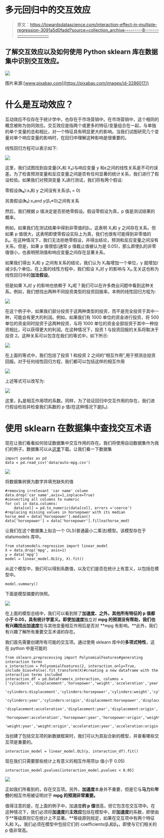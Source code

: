 # 多元回归中的交互效应

> 原文：<https://towardsdatascience.com/interaction-effect-in-multiple-regression-3091a5d0fadd?source=collection_archive---------8----------------------->

## 了解交互效应以及如何使用 Python sklearn 库在数据集中识别交互效应。

![](img/574bc0d38a2aa47429eec66735782e97.png)

图片来源:[www.pixabay.com](https://pixabay.com/images/id-3286017/)

# **什么是互动效应？**

互动效应不仅存在于统计学中，也存在于市场营销中。在市场营销中，这个相同的概念被称为协同效应。交互效应是指两个或更多的特征/变量组合在一起，与单独的单个变量的总和相比，对一个特征具有明显更大的影响。当我们试图研究几个变量对单个响应变量的影响时，在回归中理解这种影响是很重要的。

线性回归方程可以表示如下:

![](img/b05be9786b28ddf52b5204e3af1b7126.png)

这里，我们试图找到自变量(X₁和 X₂)与响应变量 y 和ε之间的线性关系是不可约误差。为了检查预测变量和反应变量之间是否有任何显著的统计关系，我们进行了假设检验。如果我们对预测变量 X₁进行测试，我们将有两个假设:

零假设(**h₀**):x₁和 y 之间没有关系(β₁ = 0)

另类假设(**h₁**):x₁and y(β₁≠0)之间有关系

然后，我们根据 p 值决定是否拒绝零假设。假设零假设为真，p 值是测试结果的概率。

例如，如果我们在测试结果中得到非零值的β₁，这表明 X₁和 y 之间存在关系。但如果 p 值很大，这表明即使零假设实际上为真，我们也很有可能得到非零值的β₁。在这种情况下，我们无法拒绝零假设，并得出结论，预测和反应变量之间没有关系。但是，如果 p 值很低(通常 p 值截止值被认为是 0.05)，那么即使β₁的非零值很小，也表明预测值和响应变量之间存在显著关系。

如果我们得出 X₁和 y 之间有关系的结论，我们认为 X₁每增加一个单位，y 就增加/减少β₁个单位。在上面的线性方程中，我们假设 X₁对 y 的影响与 X₂.无关这也称为线性回归中的**加法假设**。

但是如果 X₁对 y 的影响也依赖于 X₂呢？我们可以在许多商业问题中看到这种关系。例如，我们想找出两种不同投资类型的投资回报率。本例的线性回归方程为:

![](img/c2960fb57397f644fa1a1924f1bc2329.png)

在这个例子中，如果我们部分投资于这两种类型的投资，而不是完全投资于其中一种，可能会有更大的利润。例如，如果我们有 1000 单位的资金进行投资，将 500 单位的资金同时投资于这两种投资，与将 1000 单位的资金全部投资于其中一种投资相比，可以获得更大的利润。在这种情况下，投资 1 与投资回报的关系将取决于投资 2。这种关系可以包含在我们的等式中，如下所示:

![](img/35dba356c14fa327861e17c1d291bd37.png)

在上面的等式中，我们包括了投资 1 和投资 2 之间的“相互作用”,用于预测总投资回报。对于任何线性回归方程，我们都可以包括这样的相互作用

![](img/d71b286eac87df3a8906512332698dec.png)

上述等式可以改写为:

![](img/08c462b4d7c66e5f3af074f67feef41e.png)

这里，β₃是相互作用项的系数。同样，为了验证回归中交互作用的存在，我们进行假设检验并检查我们系数的 p 值(在这种情况下是β₃).

# **使用 sklearn 在数据集中查找交互术语**

现在让我们看看如何验证数据集中交互作用的存在。我们将使用自动数据集作为我们的例子。数据集可以从[这里](https://www.kaggle.com/uciml/autompg-dataset)下载。让我们看一下数据集

```
import pandas as pd
data = pd.read_csv('data/auto-mpg.csv')
```

![](img/dd88b1d7116d090c6e40904ca3005b93.png)

将数据集转换为数字并填充缺失的值

```
#removing irrelevant 'car name' column
data.drop('car name',axis=1,inplace=True)
#converting all columns to numeric
for col in data.columns:
    data[col] = pd.to_numeric(data[col], errors ='coerce')
#replacing missing values in horsepower with its median
horse_med = data['horsepower'].median()
data['horsepower'] = data['horsepower'].fillna(horse_med)
```

让我们在这个数据集上拟合一个 OLS(普通最小二乘法)模型。该模型存在于 statsmodels 库中。

```
from statsmodels.regression import linear_model
X = data.drop('mpg', axis=1)
y = data['mpg']
model = linear_model.OLS(y, X).fit()
```

从这个模型中，我们可以得到系数值，以及它们是否在统计上有意义，以包括在模型中。

```
model.summary()
```

下面是模型摘要的快照。

![](img/0cd2ef7a5ccca566143f79987e8d8c07.png)

在上面的模型总结中，我们可以看到除了**加速度、**之外，其他所有特征的 p 值都小于 0.05，具有统计学意义。即使**加速度**独立对 **mpg 的预测没有帮助，**我们也有兴趣找出**加速度**在与其他变量相互作用后是否对 **mpg 有影响。**此外，我们有兴趣了解所有重要交互术语的存在。

我们首先需要创建所有可能的交互项。通过使用 sklearn 库中的**多项式特性**，这在 python 中是可能的

```
from sklearn.preprocessing import PolynomialFeatures#generating interaction terms
x_interaction = PolynomialFeatures(2, interaction_only=True, include_bias=False).fit_transform(X)#creating a new dataframe with the interaction terms included
interaction_df = pd.DataFrame(x_interaction, columns = ['cylinders','displacement','horsepower','weight','acceleration','year','origin',
                                                       'cylinders:displacement','cylinders:horsepower','cylinders:weight','cylinders:acceleration',
                                                       'cylinders:year','cylinders:origin','displacement:horsepower','displacement:weight',
                                                       'displacement:acceleration','displacement:year','displacement:origin','horsepower:weight',
                                                       'horsepower:acceleration','horsepower:year','horsepower:origin','weight:acceleration',
                                                       'weight:year','weight:origin','acceleration:year','acceleration:origin','year:origin'])
```

当创建了包括交互项的新数据框架时，我们可以为其拟合新的模型，并查看哪些交互项是重要的。

```
interaction_model = linear_model.OLS(y, interaction_df).fit()
```

现在我们只需要那些统计上有意义的相互作用项(p 值小于 0.05)

```
interaction_model.pvalues[interaction_model.pvalues < 0.05]
```

![](img/ff0ea300d9103608040c842ec62f6365.png)

正如我们所看到的，存在交互项。另外，**加速度**本身并不重要，但是它与**马力**和**年份**的相互作用被证明对于 **mpg 的预测非常重要。**

值得注意的是，在上面的例子中，加速度**的 p 值**很高，但它包含在交互项中。在这种情况下，我们必须将**加速度**的**主效应**包括在模型中，即**加速度**的系数，即使由于**等级原则它在统计上不显著。**等级原则规定，如果在交互项中有两个特征 X₁和 X₂，我们必须在模型中包括它们的 coefficients(β₁和β₂，即使与它们相关的 p 值非常高。